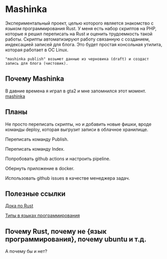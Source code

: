 # Mashinka

Экспериментальный проект, целью которого является знакомство с языком программирования Rust. У меня есть набор скриптов
на PHP, которые я решил переписать на Rust и оценить трудоемкость такой работы. Скрипты автоматизируют работу
связанную с созданием, индексацией записей для блога. Это будет простая консольная утилита, которая 
работает в ОС Linux.

```"mashinka publish" возьмет данные из черновика (draft) и создаcт запись для блога (чистовик).```

## Почему Mashinka
В давние времена я играл в gta2 и мне запомнился этот момент.
[mashinka](https://www.youtube.com/watch?v=poTdkwoPxiI)

## Планы
Не просто переписать скрипты, но и добавить новые фишки, вроде команды deploy, которая выгрузит
записи в облачное хранилище.

Переписать команду Publish.

Переписать команду Index.

Попробовать github actions и настроить pipeline.

Обернуть приложение в docker.

Использовать github issues в качестве менеджера задач.

## Полезные ссылки
[Дока по Rust](https://doc.rust-lang.org/book/)

[Типы в языках программирования](http://prog.tversu.ru/library/tapl.pdf)

## Почему Rust, почему не {язык программирования}, почему ubuntu  и т.д.
А почему бы и нет?